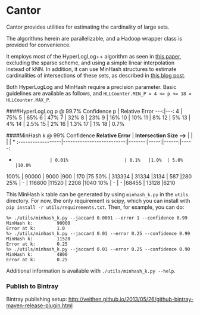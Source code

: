 Cantor
======

Cantor provides utilities for estimating the cardinality
of large sets.

The algorithms herein are parallelizable, and a Hadoop
wrapper class is provided for convenience.

It employs most of the HyperLogLog++ algorithm as seen in 
[this paper](http://research.google.com/pubs/pub40671.html), 
excluding the sparse scheme, and using a simple linear 
interpolation instead of kNN. In addition, it can use MinHash 
structures to estimate cardinalities of intersections of these 
sets, as described in 
[this blog post](http://tech.adroll.com/blog/data/2013/07/10/hll-minhash.html).

Both HyperLogLog and MinHash require a precision
parameter. Basic guidelines are available as follows,
and `HLLCounter.MIN_P = 4 <= p <= 18 = HLLCounter.MAX_P`.

####HyperLogLog p @ 99.7% Confidence
p   |    Relative Error
---:|---:
4   |    75%
5   |    65%
6   |    47%
7   |    32%
8   |    23%
9   |    16%
10  |    10%
11  |    8%
12  |    5%
13  |    4%
14  |    2.5%
15  |    2%
16  |    1.3%
17  |    1%
18  |    0.7%

####MinHash k @ 99% Confidence
**Relative Error** | **Intersection Size -->** |        |      |       | *
:------------------|--------------------------:|-------:|-----:|------:|-----:
-                  | 0.01%                     | 0.1%   |1.0%  | 5.0% |10.0%
100%               | 90000                     | 9000   |900   | 170   |75
50%                | 313334                    | 31334  |3134  | 587   |280
25%                | -                         | 116800 |11520 | 2208  |1040
10%                | -                         | -      |68455 | 13128 |6210

This MinHash k table can be generated by using `minhash_k.py` in the `utils`
directory. For now, the only requirement is scipy, which you can install with
`pip install -r utils/requirements.txt`. Then, for example, you can do:

```
%> ./utils/minhash_k.py --jaccard 0.0001 --error 1 --confidence 0.99
MinHash k:	       90000
Error at k:	       1.0
%> ./utils/minhash_k.py --jaccard 0.01 --error 0.25 --confidence 0.99
MinHash k:	       11520
Error at k:	       0.25
%> ./utils/minhash_k.py --jaccard 0.01 --error 0.25 --confidence 0.90
MinHash k:	       4800
Error at k:	       0.25
```

Additional information is available with `./utils/minhash_k.py --help`.

### Publish to Bintray

Bintray publishing setup: http://veithen.github.io/2013/05/26/github-bintray-maven-release-plugin.html
